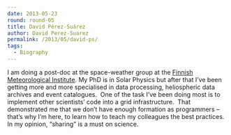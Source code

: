 ```yaml
---
date: 2013-05-23
round: round-05
title: David Pérez-Suárez
author: David Perez-Suarez
permalink: /2013/05/david-ps/
tags:
  - Biography
---
```

I am doing a post-doc at the space-weather group at the <a href="http://en.ilmatieteenlaitos.fi/" target="_blank">Finnish Meteorological Institute</a>. My PhD is in Solar Physics but after that I&#8217;ve been getting more and more specialised in data processing, heliospheric data archives and event catalogues.  One of the task I&#8217;ve been doing most is to implement other scientists&#8217; code into a grid infrastructure.  That demonstrated me that we don&#8217;t have enough formation as programmers &#8211; that&#8217;s why I&#8217;m here, to learn how to teach my colleagues the best practices.  In my opinion, &#8220;sharing&#8221; is a must on science.

&nbsp;
